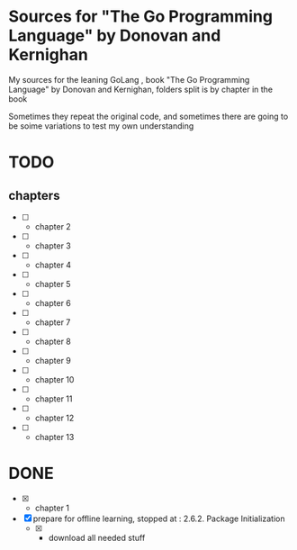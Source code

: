 # Sources for "The Go Programming Language" by Donovan and Kernighan

My sources for the leaning GoLang , book "The Go Programming Language" by Donovan and Kernighan, folders split is by chapter in the book

Sometimes they repeat the original code, and sometimes there are going to be soime variations to test my own understanding

# TODO


## chapters

- [ ] - chapter 2
- [ ] - chapter 3
- [ ] - chapter 4
- [ ] - chapter 5
- [ ] - chapter 6
- [ ] - chapter 7
- [ ] - chapter 8
- [ ] - chapter 9
- [ ] - chapter 10
- [ ] - chapter 11
- [ ] - chapter 12
- [ ] - chapter 13

# DONE
- [x] - chapter 1
- [x] prepare for offline learning, stopped at : 2.6.2. Package Initialization
  - [x] - download all needed stuff
